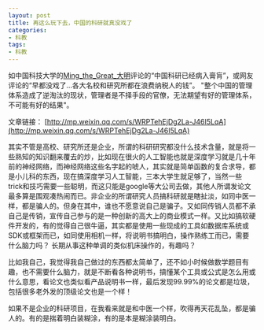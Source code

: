 ```yaml
---
layout: post
title: 再这么玩下去，中国的科研就真没戏了
categories:
- 科教
tags:
- 科教
---
```

如中国科技大学的[Ming_the_Great_大明](https://weibo.com/u/2323668352?refer_flag=1001030201_&is_hot=1#1516770771564)评论的“中国科研已经病入膏肓”，或网友评论的“早都没戏了…各大名校和研究所都在浪费纳税人的钱”。 "整个中国的管理体系造成了逆淘汰的现状，管理者是不择手段的官僚，无法期望有好的管理体系，不可能有好的结果"。
<!--more-->
文章链接： [http://mp.weixin.qq.com/s/WRPTehEjDg2La-J46I5LqA](http://mp.weixin.qq.com/s/WRPTehEjDg2La-J46I5LqA)

其实不管是高校、研究所还是企业，所谓的科研研究都没什么技术含量，就是将一些熟知的知识翻来覆去的炒，比如现在很火的人工智能也就是深度学习就是几十年前的神经网络，而神经网络这些名字起的唬人，其实就是简单函数的复合求导，都是小儿科的东西，现在搞深度学习人工智能，三本大学生就足够了，当然一些trick和技巧需要一些聪明，而这只能是google等大公司去做，其他人所谓发论文最多算是围观凑热闹而已。非企业的所谓研究人员搞科研就是瞎扯淡，如同中医一样，都是骗人的。但身在其中，谁也不愿意说自己是骗子。又如同传销人员都不承自己是传销，宣传自己参与的是一种创新的高大上的商业模式一样。又比如搞软硬件开发的，有的觉得自己很牛逼，其实都是使用一些现成的工具如数据库系统或SDK或框架而已，如同使用相机一样，将说明书搞明白，操作熟练工而已，需要什么脑力吗？ 长期从事这种单调的类似机床操作的，有趣吗？

比如我自己，我觉得我自己做过的东西都太简单了，还不如小时候做数学题目有趣，也不需要什么脑力，就是不断看各种说明书，搞懂某个工具或公式是怎么用或什么意思，看论文也类似看产品说明书一样，最后发现99.99%的论文都是垃圾，包括很多老外发的顶级论文也是一个样！

如果不是企业的科研项目，在我看来就是和中医一个样，吹得再天花乱坠，都是骗人的。有的是揣着明白装糊涂，有的是本是糊涂装明白。






